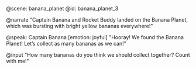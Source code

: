 @scene: banana_planet
@id: banana_planet_3

@narrate
"Captain Banana and Rocket Buddy landed on the Banana Planet, which was bursting with bright yellow bananas everywhere!"

@speak: Captain Banana
[emotion: joyful]
"Hooray! We found the Banana Planet! Let’s collect as many bananas as we can!"

@input
"How many bananas do you think we should collect together? Count with me!"